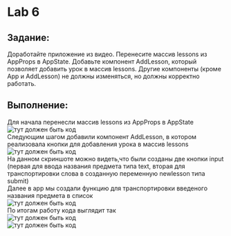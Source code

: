 #  Lab 6
## Задание:<br>
Доработайте приложение из видео. Перенесите массив lessons из AppProps в AppState. Добавьте компонент AddLesson, который позволяет добавить урок в массив lessons. Другие компоненты (кроме App и AddLesson) не должны изменяться, но должны корректно работать.<br>
## Выполнение:<br>
Для начала перенесли массив lessons из AppProps в AppState<br> 
![тут должен быть код](https://vk.com/im?sel=226615564&z=photo226615564_457252920%2Fmail945254)<br> 
Следующим шагом добавили компонент AddLesson, в котором реализовала кнопки для добавления урока в массив  lessons<br> 
![тут должен быть код](https://vk.com/im?sel=226615564&z=photo226615564_457252924%2Fmail945256)<br> 
На данном скриншоте можно видеть,что были созданы две кнопки input (первая для ввода названия предмета типа text, вторая для транспортировки слова в созданную переменную newlesson типа submit)<br> 
Далее в app мы создали функцию для транспортировки введеного названия предмета в список <br> 
![тут должен быть код](https://vk.com/im?sel=226615564&z=photo226615564_457252926%2Fmail945257)<br> 
По итогам работу кода выглядит так<br>
![тут должен быть код](https://vk.com/im?sel=226615564&z=photo226615564_457252922%2Fmail945257)<br> 
![тут должен быть код](https://vk.com/im?sel=226615564&z=photo226615564_457252923%2Fmail945257)<br> 
